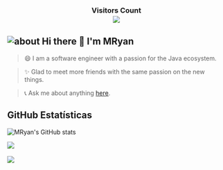 <div>
  <h3 align="center"> 
    Visitors Count<br>
    <img align="center" src="https://profile-counter.glitch.me/Ryan-m1/count.svg" />
  </h3>
</div>

 ## <img width="45" alt="about" src="https://raw.github.com/elizarov/elizarov/master/about.png">  Hi there 👋 I'm MRyan

> 😄 I am a software engineer with a passion for the Java ecosystem.

> ✨ Glad to meet more friends with the same passion on the new things. 

> 📞 Ask me about anything [here](http://www.wormholestack.cn/index.php/aboutme.html).


[^_^]: ## **Language**  

[^_^]: <code><img height="30" src="https://raw.githubusercontent.com/github/explore/80688e429a7d4ef2fca1e82350fe8e3517d3494d/topics/java/java.png"></code>
[^_^]: <code><img height="30" src="https://raw.githubusercontent.com/github/explore/80688e429a7d4ef2fca1e82350fe8e3517d3494d/topics/android/android.png"></code>
[^_^]: <code><img height="30" src="https://raw.githubusercontent.com/github/explore/80688e429a7d4ef2fca1e82350fe8e3517d3494d/topics/mysql/mysql.png"></code>
[^_^]: <code><img height="30" src="https://raw.githubusercontent.com/github/explore/80688e429a7d4ef2fca1e82350fe8e3517d3494d/topics/redis/redis.png"></code>
[^_^]: <code><img height="30" src="https://raw.githubusercontent.com/github/explore/80688e429a7d4ef2fca1e82350fe8e3517d3494d/topics/mongodb/mongodb.png"></code>
[^_^]: <code><img height="30" src="https://raw.githubusercontent.com/github/explore/80688e429a7d4ef2fca1e82350fe8e3517d3494d/topics/terminal/terminal.png"></code>
[^_^]: <code><img height="30" src="https://raw.githubusercontent.com/github/explore/80688e429a7d4ef2fca1e82350fe8e3517d3494d/topics/visual-studio-code/visual-studio-code.png"></code>



## **GitHub Estatísticas**
![MRyan's GitHub stats](https://github-readme-stats.vercel.app/api?username=Ryan-m1&theme=radical&show_icons=true) 

![](https://github-readme-stats.vercel.app/api/top-langs/?username=Ryan-m1&hide=html&layout=compact&theme=radical)

![](https://github-profile-summary-cards.vercel.app/api/cards/profile-details?username=Ryan-m1&theme=monokai)





